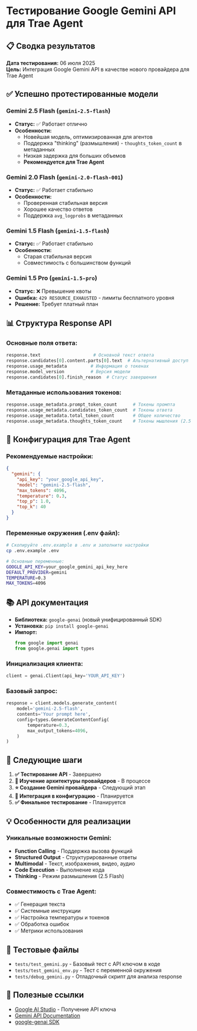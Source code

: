 # Тестирование Google Gemini API для Trae Agent

## 📋 Сводка результатов

**Дата тестирования:** 06 июля 2025  
**Цель:** Интеграция Google Gemini API в качестве нового провайдера для Trae Agent

## ✅ Успешно протестированные модели

### Gemini 2.5 Flash (`gemini-2.5-flash`)
- **Статус:** ✅ Работает отлично
- **Особенности:** 
  - Новейшая модель, оптимизированная для агентов
  - Поддержка "thinking" (размышления) - `thoughts_token_count` в метаданных
  - Низкая задержка для больших объемов
  - **Рекомендуется для Trae Agent**

### Gemini 2.0 Flash (`gemini-2.0-flash-001`)
- **Статус:** ✅ Работает стабильно
- **Особенности:**
  - Проверенная стабильная версия
  - Хорошее качество ответов
  - Поддержка `avg_logprobs` в метаданных

### Gemini 1.5 Flash (`gemini-1.5-flash`)
- **Статус:** ✅ Работает стабильно
- **Особенности:**
  - Старая стабильная версия
  - Совместимость с большинством функций

### Gemini 1.5 Pro (`gemini-1.5-pro`)
- **Статус:** ❌ Превышение квоты
- **Ошибка:** `429 RESOURCE_EXHAUSTED` - лимиты бесплатного уровня
- **Решение:** Требует платный план

## 📊 Структура Response API

### Основные поля ответа:
```python
response.text                    # Основной текст ответа
response.candidates[0].content.parts[0].text  # Альтернативный доступ
response.usage_metadata         # Информация о токенах
response.model_version          # Версия модели
response.candidates[0].finish_reason  # Статус завершения
```

### Метаданные использования токенов:
```python
response.usage_metadata.prompt_token_count      # Токены промпта
response.usage_metadata.candidates_token_count  # Токены ответа
response.usage_metadata.total_token_count       # Общее количество
response.usage_metadata.thoughts_token_count    # Токены мышления (2.5 Flash)
```

## 🔧 Конфигурация для Trae Agent

### Рекомендуемые настройки:

```json
{
  "gemini": {
    "api_key": "your_google_api_key",
    "model": "gemini-2.5-flash",
    "max_tokens": 4096,
    "temperature": 0.3,
    "top_p": 1.0,
    "top_k": 40
  }
}
```

### Переменные окружения (.env файл):
```bash
# Скопируйте .env.example в .env и заполните настройки
cp .env.example .env

# Основные переменные:
GOOGLE_API_KEY=your_google_gemini_api_key_here
DEFAULT_PROVIDER=gemini
TEMPERATURE=0.3
MAX_TOKENS=4096
```

## 📚 API документация

- **Библиотека:** `google-genai` (новый унифицированный SDK)
- **Установка:** `pip install google-genai`
- **Импорт:** 
  ```python
  from google import genai
  from google.genai import types
  ```

### Инициализация клиента:
```python
client = genai.Client(api_key='YOUR_API_KEY')
```

### Базовый запрос:
```python
response = client.models.generate_content(
    model='gemini-2.5-flash',
    contents='Your prompt here',
    config=types.GenerateContentConfig(
        temperature=0.3,
        max_output_tokens=4096,
    )
)
```

## 🎯 Следующие шаги

1. **✅ Тестирование API** - Завершено
2. **🔄 Изучение архитектуры провайдеров** - В процессе
3. **⭐ Создание Gemini провайдера** - Следующий этап
4. **🔧 Интеграция в конфигурацию** - Планируется
5. **✅ Финальное тестирование** - Планируется

## 💡 Особенности для реализации

### Уникальные возможности Gemini:
- **Function Calling** - Поддержка вызова функций
- **Structured Output** - Структурированные ответы
- **Multimodal** - Текст, изображения, видео, аудио
- **Code Execution** - Выполнение кода
- **Thinking** - Режим размышления (2.5 Flash)

### Совместимость с Trae Agent:
- ✅ Генерация текста
- ✅ Системные инструкции
- ✅ Настройка температуры и токенов
- ✅ Обработка ошибок
- ✅ Метрики использования

## 📁 Тестовые файлы

- `tests/test_gemini.py` - Базовый тест с API ключом в коде
- `tests/test_gemini_env.py` - Тест с переменной окружения
- `tests/debug_gemini.py` - Отладочный скрипт для анализа response

## 🔗 Полезные ссылки

- [Google AI Studio](https://aistudio.google.com/apikey) - Получение API ключа
- [Gemini API Documentation](https://ai.google.dev/gemini-api/docs)
- [google-genai SDK](https://github.com/googleapis/python-genai)
